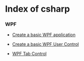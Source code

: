 
# Index of csharp


### WPF

- [Create a basic WPF application](./wpf.app)
                        
- [Create a basic WPF User Control](./wpf.user.control)
                        
- [WPF Tab Control](./wpf.tab.control)
                        
